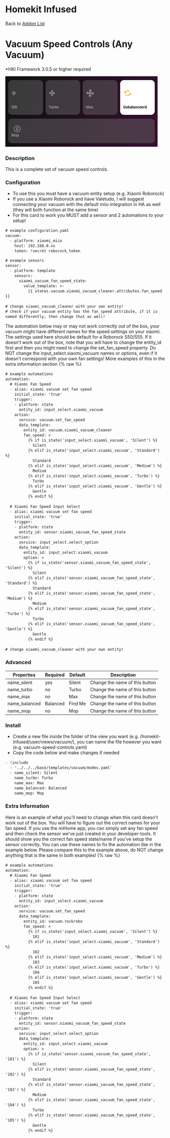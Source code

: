 # Homekit Infused

Back to [Addon List](../addon_list.md)

# Vacuum Speed Controls (Any Vacuum)
*HKI Framework 3.0.5 or higher required

![Homekit Infused](../images/vacuum-mode-presets.png)

### Description
This is a complete set of vacuum speed controls.

### Configuration
- To use this you must have a vacuum entity setup (e.g. Xiaomi Roborock)
- If you use a Xiaomi Roborock and have Valetudo, I will suggest connecting your vacuum with the default miio integration in HA as well (they will both function at the same time)
- For this card to work you MUST add a sensor and 2 automations to your setup!
```
# example configuration.yaml
vacuum:
  - platform: xiaomi_miio
    host: 192.168.0.xx
    token: !secret roborock_token
```
```
# example sensors
sensor:
  - platform: template 
    sensors:
      xiaomi_vacuum_fan_speed_state:
        value_template: >-
          {{ states.vacuum.xiaomi_vacuum_cleaner.attributes.fan_speed }}
          
# change xiaomi_vacuum_cleaner with your own entity!
# check if your vacuum entity has the fan_speed attribute, if it is named differently, then change that as well!
```
The automation below may or may not work correctly out of the box, your vacuum might have different names for the speed settings on your xiaomi. The settings used here should be default for a Roborock S50/S55.
If it doesn't work out of the box, note that you will have to change the entity_id first and then you might need to change the set_fan_speed property. Do NOT change the input_select.xiaomi_vacuum names or options, even if it doesn't correspond with your own fan settings!
More examples of this in the extra information section
{% raw %}
```
# example automations
automation:
  # Xiaomi Fan Speed
  - alias: xiaomi vacuum set fan speed
    initial_state: 'true'
    trigger:
    - platform: state
      entity_id: input_select.xiaomi_vacuum
    action:
      service: vacuum.set_fan_speed
      data_template:
        entity_id: vacuum.xiaomi_vacuum_cleaner
        fan_speed: >
          {% if is_state('input_select.xiaomi_vacuum', 'Silent') %}
            Silent
          {% elif is_state('input_select.xiaomi_vacuum', 'Standard') %}
            Standard
          {% elif is_state('input_select.xiaomi_vacuum', 'Medium') %}
            Medium
          {% elif is_state('input_select.xiaomi_vacuum', 'Turbo') %}
            Turbo
          {% elif is_state('input_select.xiaomi_vacuum', 'Gentle') %}
            Gentle
          {% endif %}
  
  # Xiaomi Fan Speed Input Select
  - alias: xiaomi vacuum set fan speed
    initial_state: 'true'
    trigger:
    - platform: state
      entity_id: sensor.xiaomi_vacuum_fan_speed_state
    action:
      service: input_select.select_option
      data_template:
        entity_id: input_select.xiaomi_vacuum
        option: >
          {% if is_state('sensor.xiaomi_vacuum_fan_speed_state', 'Silent') %}
            Silent
          {% elif is_state('sensor.xiaomi_vacuum_fan_speed_state', 'Standard') %}
            Standard
          {% elif is_state('sensor.xiaomi_vacuum_fan_speed_state', 'Medium') %}
            Medium
          {% elif is_state('sensor.xiaomi_vacuum_fan_speed_state', 'Turbo') %}
            Turbo
          {% elif is_state('sensor.xiaomi_vacuum_fan_speed_state', 'Gentle') %}
            Gentle
          {% endif %}
        
# change xiaomi_vacuum_cleaner with your own entity!
```

### Advanced

| Properties | Required | Default | Description |
|----------------------------------|-------------|----------------------------------|----------------------------------------------------------------------------------------------------------------------------------------------------------------------|
| name_silent | yes | Silent | Change the name of this button |
| name_turbo | no | Turbo | Change the name of this button |
| name_max | no | Max | Change the name of this button |
| name_balanced | Balanced | Find Me | Change the name of this button |
| name_mop | no | Mop | Change the name of this button |

### Install
- Create a new file inside the folder of the view you want (e.g. /homekit-infused/user/views/vacuum/), you can name the file however you want (e.g. vacuum-speed-controls.yaml)
- Copy the code below and make changes if needed

```
- !include
  - '../../../base/templates/vacuum/modes.yaml'
  - name_silent: Silent
    name_turbo: Turbo
    name_max: Max
    name_balanced: Balanced
    name_mop: Mop
```

### Extra Information
Here is an example of what you'll need to change when this card doesn't work out of the box. 
You will have to figure out the correct names for your fan speed.
If you use the miHome app, you can simply set any fan speed and then check the sensor we've just created in your developer-tools. It should show you the correct fan speed state/name if you've setup the sensor correctly.
You can use these names to fix the automation like in the example below. Please compare this to the example above, do NOT change anything that is the same in both examples!
{% raw %}
```
# example automations
automation:
  # Xiaomi Fan Speed
  - alias: xiaomi vacuum set fan speed
    initial_state: 'true'
    trigger:
    - platform: state
      entity_id: input_select.xiaomi_vacuum
    action:
      service: vacuum.set_fan_speed
      data_template:
        entity_id: vacuum.rockrobo
        fan_speed: >
          {% if is_state('input_select.xiaomi_vacuum', 'Silent') %}
            101
          {% elif is_state('input_select.xiaomi_vacuum', 'Standard') %}
            102
          {% elif is_state('input_select.xiaomi_vacuum', 'Medium') %}
            103
          {% elif is_state('input_select.xiaomi_vacuum', 'Turbo') %}
            104
          {% elif is_state('input_select.xiaomi_vacuum', 'Gentle') %}
            105
          {% endif %}
  
  # Xiaomi Fan Speed Input Select
  - alias: xiaomi vacuum set fan speed
    initial_state: 'true'
    trigger:
    - platform: state
      entity_id: sensor.xiaomi_vacuum_fan_speed_state
    action:
      service: input_select.select_option
      data_template:
        entity_id: input_select.xiaomi_vacuum
        option: >
          {% if is_state('sensor.xiaomi_vacuum_fan_speed_state', '101') %}
            Silent
          {% elif is_state('sensor.xiaomi_vacuum_fan_speed_state', '102') %}
            Standard
          {% elif is_state('sensor.xiaomi_vacuum_fan_speed_state', '103') %}
            Medium
          {% elif is_state('sensor.xiaomi_vacuum_fan_speed_state', '104') %}
            Turbo
          {% elif is_state('sensor.xiaomi_vacuum_fan_speed_state', '105') %}
            Gentle
          {% endif %}
```
